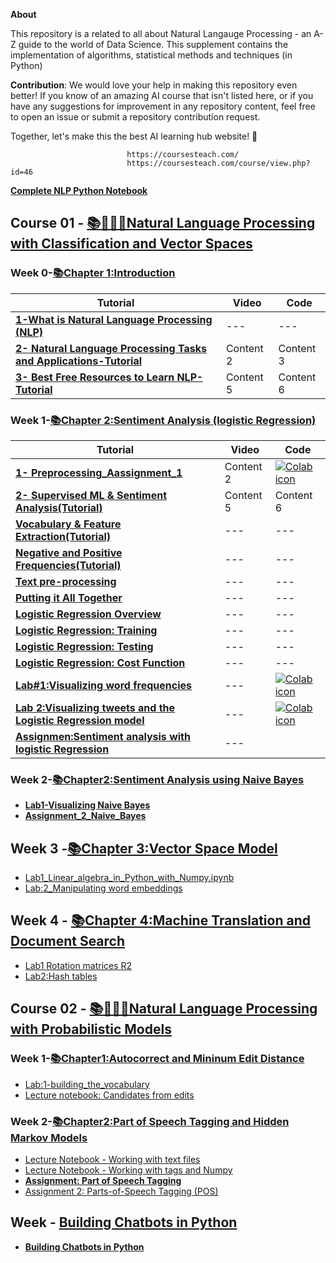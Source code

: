**About**

This repository is a related to all about Natural Langauge Processing - an A-Z guide to the world of Data Science. This supplement contains the implementation of algorithms, statistical methods and techniques (in Python) 

**Contribution**: We would love your help in making this repository  even better! If you know of an amazing AI course that isn't listed here, or if you have any suggestions for improvement in any repository content, feel free to open an issue or submit a repository contribution request.

Together, let's make this the best AI learning hub website! 🚀

                              https://coursesteach.com/
                              https://coursesteach.com/course/view.php?id=46
[**Complete NLP Python Notebook**](https://medium.com/@hemansnation/god-level-data-science-machine-learning-full-stack-roadmap-2023-ed3c414597d0)

## Course 01  - [📚🧑‍🎓📝Natural Language Processing with Classification and Vector Spaces](https://coursesteach.com/course/view.php?id=46)
### Week 0-[**📚Chapter 1:Introduction**]()
| Tutorial | Video | Code |
|---|---|---|
|[**1-What is Natural Language Processing (NLP)**](https://medium.com/@Coursesteach/natural-language-processing-part-1-5727b4efc8b4)|---|---|
| [**2- Natural Language Processing Tasks and Applications-Tutorial**](https://medium.com/@Coursesteach/natural-language-processing-part-2-c78237784247) | Content 2 | Content 3 |
| [**3- Best Free Resources to Learn NLP-Tutorial**](https://medium.com/@Coursesteach/best-free-resources-to-learn-nlp-d7b6be97ba10) | Content 5 | Content 6 |
 
### Week 1-[**📚Chapter 2:Sentiment Analysis (logistic Regression)**]()
| Tutorial | Video | Code |
|---|---|---|
|[**1- Preprocessing_Aassignment_1**]()| Content 2 |[![Colab icon](https://img.shields.io/badge/Colab-Open-blue.svg?logo=colab&logoColor=white)](https://github.com/hussain0048/Natural-language-processing/blob/main/Preprocessing_Aassignment_1.ipynb) |
|[**2- Supervised ML & Sentiment Analysis(Tutorial)**](https://medium.com/@Coursesteach/natural-language-processing-part-3-214177ca96d4) | Content 5 | Content 6 |
|[**Vocabulary & Feature Extraction(Tutorial)**](https://medium.com/@Coursesteach/natural-language-processing-part-4-1ba37434f33b)|---|---|
|[**Negative and Positive Frequencies(Tutorial)**](https://medium.com/@Coursesteach/natural-language-processing-part-5-c42cb5265534)|---|---|
|[**Text pre-processing**](https://medium.com/@Coursesteach/natural-language-processing-part-7-6e73b81ecc7c)|---|---|
|[**Putting it All Together**](https://medium.com/@Coursesteach/natural-language-processing-part-8-5435d573d660)|---|---|
|[**Logistic Regression Overview**](https://medium.com/@Coursesteach/natural-language-processing-part-9-13690a56d5bb)|---|---|
|[**Logistic Regression: Training**](https://medium.com/@Coursesteach/natural-language-processing-part-10-80b392750ef4)|---|---|
|[**Logistic Regression: Testing**](https://medium.com/@Coursesteach/natural-language-processing-part-11-79ba0c3b0623)|---|---|
|[**Logistic Regression: Cost Function**](https://medium.com/@Coursesteach/natural-language-processing-part-12-dac8146c288c)|---|---|
|[**Lab#1:Visualizing word frequencies**]()|---|[![Colab icon](https://img.shields.io/badge/Colab-Open-blue.svg?logo=colab&logoColor=white)](https://github.com/hussain0048/Natural-language-processing/blob/main/Visualizing_word_frequencies.ipynb)|
| [**Lab 2:Visualizing tweets and the Logistic Regression model**]()|---|[![Colab icon](https://img.shields.io/badge/Colab-Open-blue.svg?logo=colab&logoColor=white)](https://github.com/hussain0048/Natural-language-processing/blob/main/Visualizing_tweets_and_the_Logistic_Regression_model_ipynb.ipynb)|
|[**Assignmen:Sentiment analysis with logistic Regression**]()|---||
   
  ### Week 2-[**📚Chapter2:Sentiment Analysis using Naive Bayes**]()
  - [**Lab1-Visualizing Naive Bayes**](https://github.com/hussain0048/Natural-language-processing/blob/main/Visualizing_Naive_Bayes.ipynb)
  - [**Assignment_2_Naive_Bayes**](https://github.com/hussain0048/Natural-language-processing/blob/main/Assignment_2_Naive_Bayes.ipynb)
  
## Week 3 -[**📚Chapter 3:Vector Space Model**]()
  - [Lab1_Linear_algebra_in_Python_with_Numpy.ipynb](https://github.com/hussain0048/Natural-language-processing/blob/main/Lab1_Linear_algebra_in_Python_with_Numpy.ipynb)
  - [Lab:2_Manipulating word embeddings](https://github.com/hussain0048/Natural-language-processing/blob/main/Manipulating_word_embeddings.ipynb)
 
  ## Week 4 - [**📚Chapter 4:Machine Translation and Document Search**]()
  - [Lab1 Rotation matrices R2](https://github.com/hussain0048/Natural-language-processing/blob/main/Lab_Rotation_matrices_in_R2.ipynb)
  - [Lab2:Hash tables](https://github.com/hussain0048/Natural-language-processing/blob/main/Lab2_Hash_tables.ipynb)
  
 ## Course 02  - [📚🧑‍🎓📝Natural Language Processing with Probabilistic Models](https://coursesteach.com/course/view.php?id=187)
 ### Week 1-[**📚Chapter1:Autocorrect and Mininum Edit Distance**]()
 - [Lab:1-building_the_vocabulary](https://github.com/hussain0048/Natural-language-processing/blob/main/building_the_vocabulary.ipynb)
 - [Lecture notebook: Candidates from edits](https://github.com/hussain0048/Natural-language-processing/blob/main/candidates_from_edits.ipynb)

 ### Week 2-[**📚Chapter2:Part of Speech Tagging and Hidden Markov Models**]()
  - [Lecture Notebook - Working with text files](https://github.com/hussain0048/Natural-language-processing/blob/main/Lecture_Notebook_Working_with_text_files.ipynb)
  - [Lecture Notebook - Working with tags and Numpy]()
  - [**Assignment: Part of Speech Tagging**](https://github.com/hussain0048/Natural-language-processing/blob/main/C2_W2_Assignment_(1).ipynb)
  - [Assignment 2: Parts-of-Speech Tagging (POS)](https://github.com/hussain0048/Natural-language-processing/blob/main/C2_W2_Assignment_(1).ipynb)
 
## Week - [**Building Chatbots in Python**]()
  - [**Building Chatbots in Python**](https://github.com/hussain0048/Natural-language-processing/blob/main/Chatbot_using_python.ipynb)




